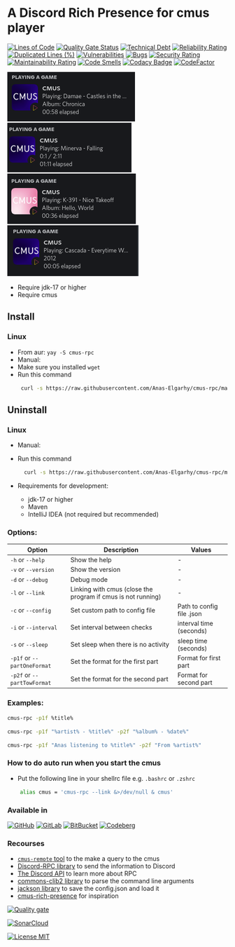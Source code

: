 # A Discord Rich Presence for cmus player

[![Lines of Code](https://sonarcloud.io/api/project_badges/measure?project=Anas-Elgarhy_cmus-rpc&metric=ncloc)](https://sonarcloud.io/summary/new_code?id=Anas-Elgarhy_cmus-rpc)
[![Quality Gate Status](https://sonarcloud.io/api/project_badges/measure?project=Anas-Elgarhy_cmus-rpc&metric=alert_status)](https://sonarcloud.io/summary/new_code?id=Anas-Elgarhy_cmus-rpc)
[![Technical Debt](https://sonarcloud.io/api/project_badges/measure?project=Anas-Elgarhy_cmus-rpc&metric=sqale_index)](https://sonarcloud.io/summary/new_code?id=Anas-Elgarhy_cmus-rpc)
[![Reliability Rating](https://sonarcloud.io/api/project_badges/measure?project=Anas-Elgarhy_cmus-rpc&metric=reliability_rating)](https://sonarcloud.io/summary/new_code?id=Anas-Elgarhy_cmus-rpc)
[![Duplicated Lines (%)](https://sonarcloud.io/api/project_badges/measure?project=Anas-Elgarhy_cmus-rpc&metric=duplicated_lines_density)](https://sonarcloud.io/summary/new_code?id=Anas-Elgarhy_cmus-rpc)
[![Vulnerabilities](https://sonarcloud.io/api/project_badges/measure?project=Anas-Elgarhy_cmus-rpc&metric=vulnerabilities)](https://sonarcloud.io/summary/new_code?id=Anas-Elgarhy_cmus-rpc)
[![Bugs](https://sonarcloud.io/api/project_badges/measure?project=Anas-Elgarhy_cmus-rpc&metric=bugs)](https://sonarcloud.io/summary/new_code?id=Anas-Elgarhy_cmus-rpc)
[![Security Rating](https://sonarcloud.io/api/project_badges/measure?project=Anas-Elgarhy_cmus-rpc&metric=security_rating)](https://sonarcloud.io/summary/new_code?id=Anas-Elgarhy_cmus-rpc)
[![Maintainability Rating](https://sonarcloud.io/api/project_badges/measure?project=Anas-Elgarhy_cmus-rpc&metric=sqale_rating)](https://sonarcloud.io/summary/new_code?id=Anas-Elgarhy_cmus-rpc)
[![Code Smells](https://sonarcloud.io/api/project_badges/measure?project=Anas-Elgarhy_cmus-rpc&metric=code_smells)](https://sonarcloud.io/summary/new_code?id=Anas-Elgarhy_cmus-rpc)
[![Codacy Badge](https://api.codacy.com/project/badge/Grade/3e0d24aa2c1441e484622b8540193cdf)](https://app.codacy.com/gh/Anas-Elgarhy/cmus-rpc?utm_source=github.com&utm_medium=referral&utm_content=Anas-Elgarhy/cmus-rpc&utm_campaign=Badge_Grade_Settings)
[![CodeFactor](https://www.codefactor.io/repository/github/anas-elgarhy/cmus-rpc/badge)](https://www.codefactor.io/repository/github/anas-elgarhy/cmus-rpc)

<img alt="image 1" src="./Screenshots/1.png">
<img alt="image 2" src="./Screenshots/2.gif">
<img alt="image 3" src="./Screenshots/3.png">
<img alt="image 4" src="./Screenshots/4.png">

- Require jdk-17 or higher
- Require cmus
## Install

### Linux
- From aur: `yay -S cmus-rpc`
- Manual:
- Make sure you installed `wget`
- Run this command
   ```bash
    curl -s https://raw.githubusercontent.com/Anas-Elgarhy/cmus-rpc/master/scripts/install.sh | sudo bash
   ```

## Uninstall

### Linux
- Manual:
- Run this command
  ```bash
    curl -s https://raw.githubusercontent.com/Anas-Elgarhy/cmus-rpc/master/scripts/uninstall.sh | sudo bash
  ```


- Requirements for development:
    - jdk-17 or higher
    - Maven
    - IntelliJ IDEA (not required but recommended)

### Options:
| Option                      | Description                                                  | Values                    |
|-----------------------------|--------------------------------------------------------------|---------------------------|
| `-h` or `--help`            | Show the help                                                | -                         |
| `-v` or `--version`         | Show the version                                             | -                         |
| `-d` or `--debug`           | Debug mode                                                   | -                         |
| `-l` or `--link`            | Linking with cmus (close the program if cmus is not running) | -                         |
| `-c` or `--config`          | Set custom path to config file                               | Path to config file .json |
| `-i` or `--interval`        | Set interval between checks                                  | interval time (seconds)   |
| `-s` or `--sleep`           | Set sleep when there is no activity                          | sleep time (seconds)      |
| `-p1f` or `--partOneFormat` | Set the format for the first part                            | Format for first part     |
| `-p2f` or `--partTowFormat` | Set the format for the second part                           | Format for second part    |


### Examples:
```bash
cmus-rpc -p1f %title%
```

```bash
cmus-rpc -p1f "%artist% - %title%" -p2f "%album% - %date%"
```

```bash
cmus-rpc -p1f "Anas listening to %title%" -p2f "From %artist%"
```

### How to do auto run when you start the cmus
- Put the following line in your shellrc file e.g. `.bashrc` or `.zshrc`
```bash
    alias cmus = 'cmus-rpc --link &>/dev/null & cmus'
```

### Available in
[![GitHub](https://img.shields.io/badge/GitHub-Main%20repo-brightgreen?style=for-the-badge&logo=GitHub)](https://github.com/Anas-Elgarhy/cmus-rpc)
[![GitLab](https://img.shields.io/badge/GitLab-Mirror%20repo-brightgreen?style=for-the-badge&logo=GitLab)](https://gitlab.com/Anas-Elgarhy/cmus-rpc)
[![BitBucket](https://img.shields.io/badge/BitBucket-Mirror%20repo-brightgreen?style=for-the-badge&logo=BitBucket)](https://bitbucket.org/anas_elgarhy/cmus-rpc)
[![Codeberg](https://img.shields.io/badge/Codeberg-Mirror%20repo-brightgreen?style=for-the-badge&logo=Codeberg)](https://codeberg.org/anas-elgarhy/cmus-rpc)


### Recourses
- [`cmus-remote` tool](https://github.com/cmus/cmus) to the make a query to the cmus
- [Discord-RPC library](https://github.com/Vatuu/discord-rpc) to send the information to Discord
- [The Discord API](https://discordapp.com/developers/docs/intro) to learn more about RPC
- [commons-clib2 library](https://github.com/apache/commons-cli) to parse the command line arguments
- [jackson library](https:github.com/FasterXML/jackson-databind) to save the config.json and load it
- [cmus-rich-presence](https://github.com/pascalpuffke/cmus-rich-presence) for inspiration

[![Quality gate](https://sonarcloud.io/api/project_badges/quality_gate?project=Anas-Elgarhy_cmus-rpc)](https://sonarcloud.io/summary/new_code?id=Anas-Elgarhy_cmus-rpc)

[![SonarCloud](https://sonarcloud.io/images/project_badges/sonarcloud-black.svg)](https://sonarcloud.io/summary/new_code?id=Anas-Elgarhy_cmus-rpc)

[![License MIT](https://img.shields.io/badge/license-MIT-green.svg)](https://spdx.org/licenses/MIT.html)